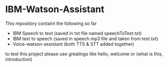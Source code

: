 # IBM-Watson-Assistant

This repository containt the following so far 

* IBM Speech to text (saved in txt file named speechToText.txt)
* IBM text to speech (saved in speech.mp3 file and taken from text.txt)
* Voice-watson-assistant (both TTS & STT added together)

to test this project please use greatings like hello, welcome or (what is this, introduction)



